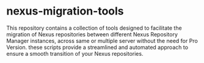 # nexus-migration-tools
This repository contains a collection of tools designed to facilitate the migration of Nexus repositories between different Nexus Repository Manager instances, across same or multiple server without the need for Pro Version. these scripts provide a streamlined and automated approach to ensure a smooth transition of your Nexus repositories.
